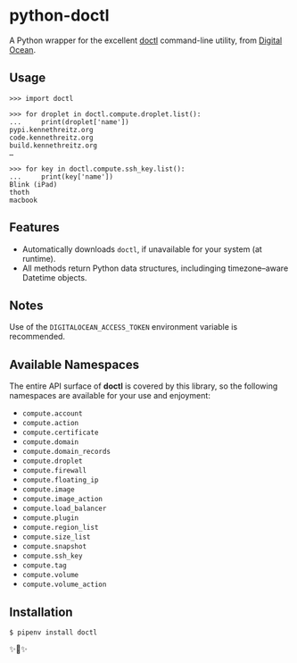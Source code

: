 python-doctl
============

A Python wrapper for the excellent [doctl](https://github.com/slantview/doctl) command-line utility, from [Digital Ocean](https://digitalocean.com).

Usage
-----

    >>> import doctl

    >>> for droplet in doctl.compute.droplet.list():
    ...     print(droplet['name'])
    pypi.kennethreitz.org
    code.kennethreitz.org
    build.kennethreitz.org
    …

    >>> for key in doctl.compute.ssh_key.list():
    ...     print(key['name'])
    Blink (iPad)
    thoth
    macbook

Features
--------

- Automatically downloads `doctl`, if unavailable for your system (at runtime).
- All methods return Python data structures, includinging timezone–aware Datetime objects.

Notes
-----

Use of the `DIGITALOCEAN_ACCESS_TOKEN` environment variable is recommended.


Available Namespaces
--------------------

The entire API surface of **doctl** is covered by this library, so the following
namespaces are available for your use and enjoyment:

- `compute.account`
- `compute.action`
- `compute.certificate`
- `compute.domain`
- `compute.domain_records`
- `compute.droplet`
- `compute.firewall`
- `compute.floating_ip`
- `compute.image`
- `compute.image_action`
- `compute.load_balancer`
- `compute.plugin`
- `compute.region_list`
- `compute.size_list`
- `compute.snapshot`
- `compute.ssh_key`
- `compute.tag`
- `compute.volume`
- `compute.volume_action`


Installation
------------

    $ pipenv install doctl

✨🍰✨